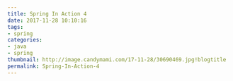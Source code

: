 ```yaml
---
title: Spring In Action 4
date: 2017-11-28 10:10:16
tags:
- spring
categories:
- java
- spring
thumbnail: http://image.candymami.com/17-11-28/30690469.jpg!blogtitle
permalink: Spring-In-Action-4
---
```

